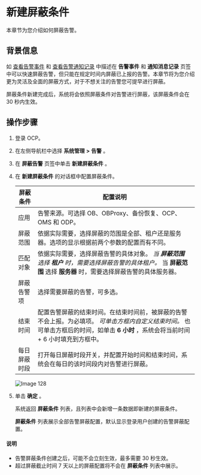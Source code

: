 新建屏蔽条件
===========================

本章节为您介绍如何屏蔽告警。

背景信息
-------------------------

如 [查看告警事件](12.view-alert-events-1.md) 和 [查看告警通知记录](13.view-alert-notification-records-1.md) 中描述在 **告警事件** 和 **通知消息记录** 页签中可以快速屏蔽告警，但只能在规定时间内屏蔽已上报的告警。本章节将为您介绍更为灵活及全面的屏蔽方式，对于不想关注的告警您可提早进行屏蔽。

屏蔽条件新建完成后，系统将会依照屏蔽条件对告警进行屏蔽，该屏蔽条件会在 30 秒内生效。

操作步骤
-------------------------

1. 登录 OCP。

2. 在左侧导航栏中选择 **系统管理** **\>** **告警** 。

3. 在 **屏蔽告警** 页签中单击 **新建屏蔽条件** 。

4. 在 **新建屏蔽条件** 的对话框中配置屏蔽条件。

   |  屏蔽条件  |                                                                                                      配置说明                                                                                                      |
   |--------|----------------------------------------------------------------------------------------------------------------------------------------------------------------------------------------------------------------|
   | 应用     | 告警来源。可选择 OB、OBProxy、备份恢复、OCP、OMS 和 ODP。                                                                                                                                                                        |
   | 屏蔽范围   | 依据实际需要，选择屏蔽的范围是全部、租户还是服务器。选项的显示根据前两个参数的配置而有不同。                                                                                                                                                                 |
   | 匹配对象   | 依据实际需要，选择屏蔽告警的具体对象。 *当 **屏蔽范围** 选择 **租户** 时，需要选择屏蔽告警的具体租户。* 当 **屏蔽范围** 选择 **服务器** 时，需要选择屏蔽告警的具体服务器。     |
   | 屏蔽告警项  | 选择需要屏蔽的告警，可多选。                                                                                                                                                                                                 |
   | 结束时间   | 配置告警屏蔽的结束时间。在结束时间前，被屏蔽的告警不会上报。为必填项。 *可单击方框内自定义结束时间。* 也可单击方框后的时间，如单击 **6 小时** ，系统会将当前时间 + 6 小时填充到方框中。    |
   | 每日屏蔽时段 | 打开每日屏蔽时段开关，并配置开始时间和结束时间，系统会在每日的该时间段内对告警进行屏蔽。                                                                                                                                                                   |

   ![Image 128](https://help-static-aliyun-doc.aliyuncs.com/assets/img/zh-CN/9975429461/p425943.png)

5. 单击 **确定** 。

   系统返回 **屏蔽条件** 列表，且列表中会新增一条数据即新建的屏蔽条件。

   **屏蔽条件** 列表展示全部告警屏蔽配置，默认显示登录用户创建的告警屏蔽配置。

  <main id="notice" type='explain'>
    <h4>说明</h4>
    <ul>
    <li>告警屏蔽条件创建之后，可能不会立刻生效，最多需要 30 秒生效。</li>
    <li>超过屏蔽截止时间 7 天以上的屏蔽配置将不会在 <strong>屏蔽条件</strong> 列表中展示。</li>
    </ul>
  </main>
